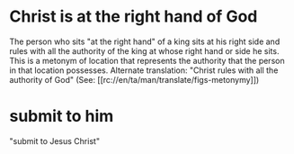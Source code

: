 # Christ is at the right hand of God

The person who sits "at the right hand" of a king sits at his right side and rules with all the authority of the king at whose right hand or side he sits. This is a metonym of location that represents the authority that the person in that location possesses. Alternate translation: "Christ rules with all the authority of God" (See: [[rc://en/ta/man/translate/figs-metonymy]])

# submit to him

"submit to Jesus Christ"

